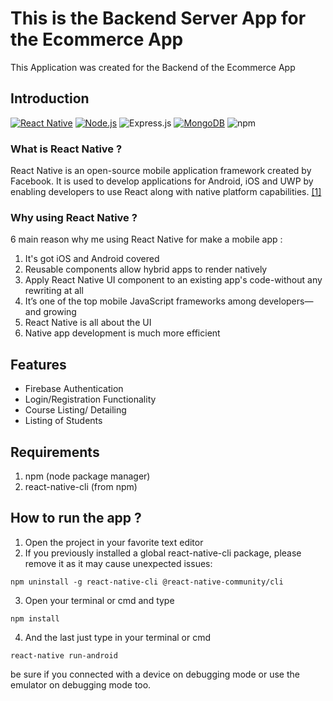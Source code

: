 # This is the Backend Server App for the Ecommerce App

This Application was created for the Backend of the Ecommerce App

## Introduction

[![React Native](https://img.shields.io/badge/React%20Native-v0.71-blue.svg?style=rounded-square)](https://facebook.github.io/react-native/)
[![Node.js](https://img.shields.io/badge/Node.js-v18.16-green.svg?style=rounded-square)](https://nodejs.org/)
![Express.js](https://img.shields.io/badge/express.js-v18.16-%23404d59.svg?style=rounded-square)
[![MongoDB](https://img.shields.io/badge/MongoDB-v4.18.2-%234ea94b.svg?style=rounded-square)](https://www.mongodb.com/atlas/database)
![npm](https://img.shields.io/badge/npm-v4.18.2-%23404d59.svg?style=rounded-square)

### What is React Native ?

React Native is an open-source mobile application framework created by Facebook. It is used to develop applications for Android, iOS and UWP by enabling developers to use React along with native platform capabilities. [[1]](https://en.wikipedia.org/wiki/React_Native)

### Why using React Native ?

6 main reason why me using React Native for make a mobile app :

1. It's got iOS and Android covered
2. Reusable components allow hybrid apps to render natively
3. Apply React Native UI component to an existing app's code-without any rewriting at all
4. It’s one of the top mobile JavaScript frameworks among developers—and growing
5. React Native is all about the UI
6. Native app development is much more efficient

## Features

<ul>
  <li>Firebase Authentication</li>
  <li>Login/Registration Functionality</li>
  <li>Course Listing/ Detailing</li>
  <li>Listing of Students</li>
</ul>

## Requirements

1. npm (node package manager)
2. react-native-cli (from npm)

## How to run the app ?

1. Open the project in your favorite text editor
2. If you previously installed a global react-native-cli package, please remove it as it may cause unexpected issues:

```
npm uninstall -g react-native-cli @react-native-community/cli
```

3. Open your terminal or cmd and type

```
npm install
```

4. And the last just type in your terminal or cmd

```
react-native run-android
```

be sure if you connected with a device on debugging mode or use the emulator on debugging mode too.

